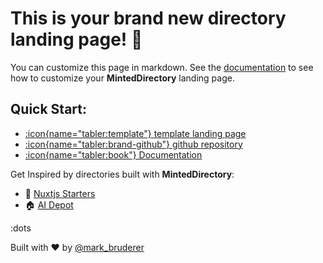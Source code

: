 # This is your brand new directory landing page! 👋

You can customize this page in markdown. See the [documentation]() to see how to customize your **MintedDirectory** landing page.

## Quick Start:

+ [:icon{name="tabler:template"} template landing page]()
+ [:icon{name="tabler:brand-github"} github repository ](https://github.com/masterkram/minted-directory)
+ [:icon{name="tabler:book"} Documentation]()

Get Inspired by directories built with **MintedDirectory**:
+ 📗 [Nuxtjs Starters]()
+ 🏠 [AI Depot]()

:dots

Built with ❤️ by [@mark_bruderer](https://x.com/mark_bruderer)